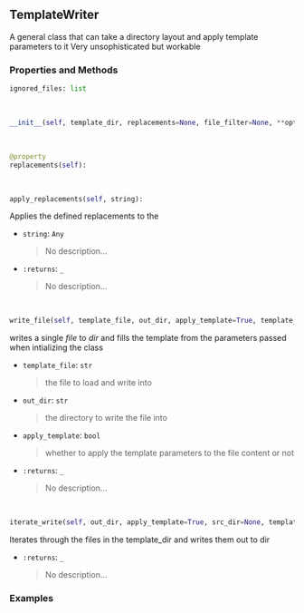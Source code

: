 ## <a id="McUtils.McUtils.Misc.TemplateWriter.TemplateWriter">TemplateWriter</a>
A general class that can take a directory layout and apply template parameters to it
Very unsophisticated but workable

### Properties and Methods
```python
ignored_files: list
```
<a id="McUtils.McUtils.Misc.TemplateWriter.TemplateWriter.__init__" class="docs-object-method">&nbsp;</a>
```python
__init__(self, template_dir, replacements=None, file_filter=None, **opts): 
```

<a id="McUtils.McUtils.Misc.TemplateWriter.TemplateWriter.replacements" class="docs-object-method">&nbsp;</a>
```python
@property
replacements(self): 
```

<a id="McUtils.McUtils.Misc.TemplateWriter.TemplateWriter.apply_replacements" class="docs-object-method">&nbsp;</a>
```python
apply_replacements(self, string): 
```
Applies the defined replacements to the
- `string`: `Any`
    >No description...
- `:returns`: `_`
    >No description...

<a id="McUtils.McUtils.Misc.TemplateWriter.TemplateWriter.write_file" class="docs-object-method">&nbsp;</a>
```python
write_file(self, template_file, out_dir, apply_template=True, template_dir=None): 
```
writes a single _file_ to _dir_ and fills the template from the parameters passed when intializing the class
- `template_file`: `str`
    >the file to load and write into
- `out_dir`: `str`
    >the directory to write the file into
- `apply_template`: `bool`
    >whether to apply the template parameters to the file content or not
- `:returns`: `_`
    >No description...

<a id="McUtils.McUtils.Misc.TemplateWriter.TemplateWriter.iterate_write" class="docs-object-method">&nbsp;</a>
```python
iterate_write(self, out_dir, apply_template=True, src_dir=None, template_dir=None): 
```
Iterates through the files in the template_dir and writes them out to dir
- `:returns`: `_`
    >No description...

### Examples
